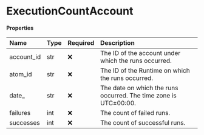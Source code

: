 # ExecutionCountAccount

**Properties**

| Name       | Type | Required | Description                                                      |
| :--------- | :--- | :------- | :--------------------------------------------------------------- |
| account_id | str  | ❌       | The ID of the account under which the runs occurred.             |
| atom_id    | str  | ❌       | The ID of the Runtime on which the runs occurred.                |
| date\_     | str  | ❌       | The date on which the runs occurred. The time zone is UTC±00:00. |
| failures   | int  | ❌       | The count of failed runs.                                        |
| successes  | int  | ❌       | The count of successful runs.                                    |

